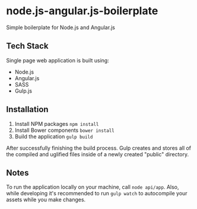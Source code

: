 node.js-angular.js-boilerplate
==============================

Simple boilerplate for Node.js and Angular.js

## Tech Stack

Single page web application is built using:
- Node.js
- Angular.js
- SASS
- Gulp.js

## Installation
1. Install NPM packages `npm install`
2. Install Bower components `bower install`
3. Build the application `gulp build`

After successfully finishing the build process. Gulp creates and stores all of the compiled and uglified files inside of a newly created "public" directory. 

## Notes
To run the application locally on your machine, call `node api/app`. Also, while developing it's recommended to run `gulp watch` to autocompile your assets while you make changes.
